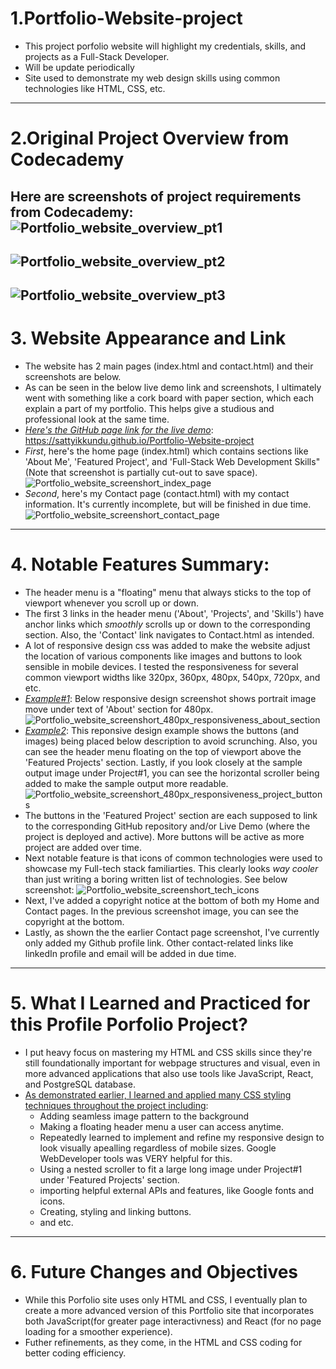 # 1.Portfolio-Website-project
- This project porfolio website will highlight my credentials, skills, and projects as a Full-Stack Developer. 
- Will be update periodically
- Site used to demonstrate my web design skills using common technologies like HTML, CSS, etc.
---
# 2.Original Project Overview from Codecademy
Here are screenshots of project requirements from Codecademy:
![Portfolio_website_overview_pt1](https://github.com/user-attachments/assets/16a41731-b3d4-4db0-ad3b-1a6ab00a3b73)
---
![Portfolio_website_overview_pt2](https://github.com/user-attachments/assets/ec148a51-b431-4a23-8c5e-b70a77b52c11)
---
![Portfolio_website_overview_pt3](https://github.com/user-attachments/assets/ff418796-ba43-49e9-8039-9729c2398598)
---
# 3. Website Appearance and Link
- The website has 2 main pages (index.html and contact.html) and their screenshots are below.
- As can be seen in the below live demo link and screenshots, I ultimately went with something like a cork board with paper section, which each explain a part of my portfolio. This helps give a studious and professional look at the same time. 
- <ins>_Here's the GitHub page link for the live demo_</ins>: https://sattyikkundu.github.io/Portfolio-Website-project
- _First_, here's the home page (index.html) which contains sections like 'About Me', 'Featured Project', and 'Full-Stack Web Development Skills" (Note that screenshot is partially cut-out to save space).
 ![Portfolio_website_screenshort_index_page](https://github.com/user-attachments/assets/71d76b20-c053-41bf-b654-004fad43162e)
- _Second_, here's my Contact page (contact.html) with my contact information. It's currently incomplete, but will be finished in due time.
![Portfolio_website_screenshort_contact_page](https://github.com/user-attachments/assets/7f74c8c1-2f3c-4a44-a138-97495bae59a4)
---
# 4. Notable Features Summary:
- The header menu is a "floating" menu that always sticks to the top of viewport whenever you scroll up or down.
- The first 3 links in the header menu ('About', 'Projects', and 'Skills') have anchor links which *smoothly* scrolls up or down to the corresponding section. Also, the 'Contact' link navigates to Contact.html as intended. 
- A lot of responsive design css was added to make the website adjust the location of various components like images and buttons to look sensible in mobile devices. I tested the responsiveness for several common viewport widths like 320px, 360px, 480px, 540px, 720px, and etc.
- <ins>_Example#1_</ins>: Below responsive design screenshot shows portrait image move under text of 'About' section for 480px.
![Portfolio_website_screenshort_480px_responsiveness_about_section](https://github.com/user-attachments/assets/5f5fdc73-e196-4441-a350-74df7906eaee)
- <ins>_Example2_</ins>: This reponsive design example shows the buttons (and images) being placed below description to avoid scrunching. Also, you can see the header menu floating on the top of viewport above the 'Featured Projects' section. Lastly, if you look closely at the sample output image under Project#1, you can see the horizontal scroller being added to make the sample output more readable. 
![Portfolio_website_screenshort_480px_responsiveness_project_buttons](https://github.com/user-attachments/assets/19d3815c-144a-4eca-a17e-e53ccb301544)
- The buttons in the 'Featured Project' section are each supposed to link to the corresponding GitHub repository and/or Live Demo (where the project is deployed and active). More buttons will be active as more project are added over time.
- Next notable feature is that icons of common technologies were used to showcase my Full-tech stack familiarties. This clearly looks *_way cooler_* than just writing a boring written list of technologies. See below screenshot:
 ![Portfolio_website_screenshort_tech_icons](https://github.com/user-attachments/assets/7932740e-9e74-4bed-8ffd-8989fdff33c8)
- Next, I've added a copyright notice at the bottom of both my Home and Contact pages. In the previous screenshot image, you can see the copyright at the bottom.
- Lastly, as shown the the earlier Contact page screenshot, I've currently only added my Github profile link. Other contact-related links like linkedIn profile and email will be added in due time.
---
# 5. What I Learned and Practiced for this Profile Porfolio Project?
- I put heavy focus on mastering my HTML and CSS skills since they're still foundationally important for webpage structures and visual, even in more advanced applications that also use tools like JavaScript, React, and PostgreSQL database.
- <ins>As demonstrated earlier, I learned and applied many CSS styling techniques throughout the project including</ins>:
  - Adding seamless image pattern to the background
  - Making a floating header menu a user can access anytime.
  - Repeatedly learned to implement and refine my responsive design to look visually apealling regardless of mobile sizes. Google WebDeveloper tools was VERY helpful for this. 
  - Using a nested scroller to fit a large long image under Project#1 under 'Featured Projects' section. 
  - importing helpful external APIs and features, like Google fonts and icons.
  - Creating, styling and linking buttons.
  - and etc.
---
# 6. Future Changes and Objectives
- While this Porfolio site uses only HTML and CSS, I eventually plan to create a more advanced version of this Portfolio site that incorporates both JavaScript(for greater page interactivness) and React (for no page loading for a smoother experience).
- Futher refinements, as they come, in the HTML and CSS coding for better coding efficiency.
